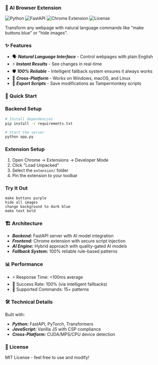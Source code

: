 ### 🤖 AI Browser Extension

![Python](https://img.shields.io/badge/python-v3.9+-blue.svg)
![FastAPI](https://img.shields.io/badge/FastAPI-0.104+-green.svg)
![Chrome Extension](https://img.shields.io/badge/Chrome%20Extension-Manifest%20V3-yellow.svg)
![License](https://img.shields.io/badge/license-MIT-blue.svg)

Transform any webpage with natural language commands like "make buttons blue" or "hide images".

### ✨ Features

- 🗣️ ***Natural Language Interface*** - Control webpages with plain English
- ⚡ ***Instant Results*** - See changes in real-time  
- 🛡️ ***100% Reliable*** - Intelligent fallback system ensures it always works
- 🚀 ***Cross-Platform*** - Works on Windows, macOS, and Linux
- 📱 ***Export Scripts*** - Save modifications as Tampermonkey scripts

### 🚀 Quick Start

### Backend Setup
```bash
# Install dependencies
pip install -r requirements.txt

# Start the server
python app.py
```

### Extension Setup
1. Open Chrome → Extensions → Developer Mode
2. Click "Load Unpacked"
3. Select the `extension/` folder
4. Pin the extension to your toolbar

### Try It Out
```
make buttons purple
hide all images
change background to dark blue
make text bold
```

### 🏗️ Architecture

- ***Backend:*** FastAPI server with AI model integration
- ***Frontend:*** Chrome extension with secure script injection
- ***AI Engine:*** Hybrid approach with quality-gated AI models
- ***Fallback System:*** 100% reliable rule-based patterns

### 📊 Performance

- ⚡ Response Time: <100ms average
- 🎯 Success Rate: 100% (via intelligent fallbacks)
- 🔧 Supported Commands: 15+ patterns

### 🛠️ Technical Details

Built with:
- ***Python:*** FastAPI, PyTorch, Transformers
- ***JavaScript:*** Vanilla JS with CSP compliance
- ***Cross-Platform:*** CUDA/MPS/CPU device detection

### 📄 License

MIT License - feel free to use and modify!
